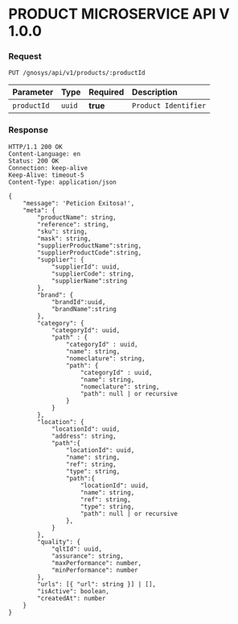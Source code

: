 # PRODUCT MICROSERVICE API V 1.0.0

### Request
```http
PUT /gnosys/api/v1/products/:productId
```
| Parameter | Type | Required | Description |
| :--- | :--- | :--- | :--- |
| `productId` | `uuid` | **true** | `Product Identifier` |


### Response

    HTTP/1.1 200 OK
    Content-Language: en
    Status: 200 OK
    Connection: keep-alive
    Keep-Alive: timeout-5
    Content-Type: application/json
 
    {
	    "message": 'Peticion Exitosa!', 
	    "meta": {
            "productName": string,
            "reference": string,
            "sku": string,
            "mask": string,
            "supplierProductName":string,
            "supplierProductCode":string,
            "supplier": {
                "supplierId": uuid,
                "supplierCode": string,
                "supplierName":string
            },
            "brand": {
                "brandId":uuid,
                "brandName":string
            },
            "category": {
                "categoryId": uuid,
                "path" : {
                    "categoryId" : uuid,
                    "name": string,
                    "nomeclature": string, 
                    "path": {
                        "categoryId" : uuid,
                        "name": string,
                        "nomeclature": string, 
                        "path": null | or recursive
                    }
                }
            },
            "location": {
                "locationId": uuid,
                "address": string,
                "path":{
                    "locationId": uuid,
                    "name": string,
                    "ref": string,
                    "type": string,
                    "path":{
                        "locationId": uuid,
                        "name": string,
                        "ref": string,
                        "type": string,
                        "path": null | or recursive
                    },
                }
            },
            "quality": {
                "qltId": uuid,
                "assurance": string,
                "maxPerformance": number,
                "minPerformance": number
            },
            "urls": [{ "url": string }] | [],
            "isActive": boolean,
            "createdAt": number
        }
	}
